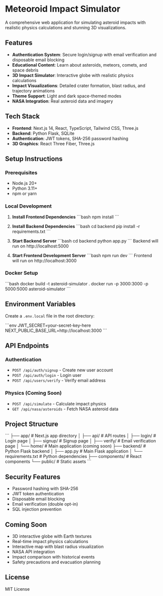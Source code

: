 # Meteoroid Impact Simulator

A comprehensive web application for simulating asteroid impacts with realistic physics calculations and stunning 3D visualizations.

## Features

- **Authentication System**: Secure login/signup with email verification and disposable email blocking
- **Educational Content**: Learn about asteroids, meteors, comets, and space debris
- **3D Impact Simulator**: Interactive globe with realistic physics calculations
- **Impact Visualizations**: Detailed crater formation, blast radius, and trajectory animations
- **Theme Support**: Light and dark space-themed modes
- **NASA Integration**: Real asteroid data and imagery

## Tech Stack

- **Frontend**: Next.js 14, React, TypeScript, Tailwind CSS, Three.js
- **Backend**: Python Flask, SQLite
- **Authentication**: JWT tokens, SHA-256 password hashing
- **3D Graphics**: React Three Fiber, Three.js

## Setup Instructions

### Prerequisites

- Node.js 20+
- Python 3.11+
- npm or yarn

### Local Development

1. **Install Frontend Dependencies**
   \`\`\`bash
   npm install
   \`\`\`

2. **Install Backend Dependencies**
   \`\`\`bash
   cd backend
   pip install -r requirements.txt
   \`\`\`

3. **Start Backend Server**
   \`\`\`bash
   cd backend
   python app.py
   \`\`\`
   Backend will run on http://localhost:5000

4. **Start Frontend Development Server**
   \`\`\`bash
   npm run dev
   \`\`\`
   Frontend will run on http://localhost:3000

### Docker Setup

\`\`\`bash
docker build -t asteroid-simulator .
docker run -p 3000:3000 -p 5000:5000 asteroid-simulator
\`\`\`

## Environment Variables

Create a `.env.local` file in the root directory:

\`\`\`env
JWT_SECRET=your-secret-key-here
NEXT_PUBLIC_BASE_URL=http://localhost:3000
\`\`\`

## API Endpoints

### Authentication

- `POST /api/auth/signup` - Create new user account
- `POST /api/auth/login` - Login user
- `POST /api/users/verify` - Verify email address

### Physics (Coming Soon)

- `POST /api/simulate` - Calculate impact physics
- `GET /api/nasa/asteroids` - Fetch NASA asteroid data

## Project Structure

\`\`\`
├── app/                    # Next.js app directory
│   ├── api/               # API routes
│   ├── login/             # Login page
│   ├── signup/            # Signup page
│   ├── verify/            # Email verification page
│   └── home/              # Main application (coming soon)
├── backend/               # Python Flask backend
│   ├── app.py            # Main Flask application
│   └── requirements.txt   # Python dependencies
├── components/            # React components
└── public/               # Static assets
\`\`\`

## Security Features

- Password hashing with SHA-256
- JWT token authentication
- Disposable email blocking
- Email verification (double opt-in)
- SQL injection prevention

## Coming Soon

- 3D interactive globe with Earth textures
- Real-time impact physics calculations
- Interactive map with blast radius visualization
- NASA API integration
- Impact comparison with historical events
- Safety precautions and evacuation planning

## License

MIT License
